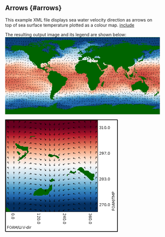 ## Arrows {#arrows}

This example XML file displays sea water velocity direction as arrows on top of sea surface temperature plotted as a colour map.
[include](arrows.xml)

The resulting output image and its legend are shown below:
![](../images/arrows.png)

![](../images/arrows-legend.png)